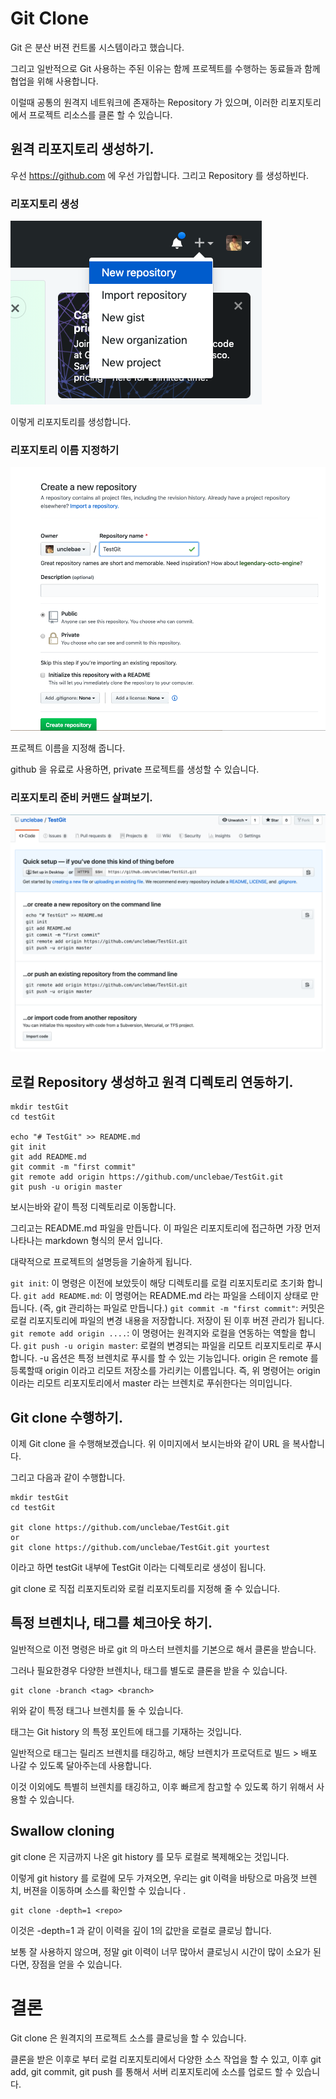 # Git Clone

Git 은 분산 버젼 컨트롤 시스템이라고 했습니다.

그리고 일반적으로 Git 사용하는 주된 이유는 함께 프로젝트를 수행하는 동료들과 함께 협업을 위해 사용합니다.

이럴때 공통의 원격지 네트워크에 존재하는 Repository 가 있으며, 이러한 리포지토리에서 프로젝트 리소스를 클론 할 수 있습니다.

## 원격 리포지토리 생성하기.

우선 https://github.com 에 우선 가입합니다. 그리고 Repository 를 생성하빈다.

### 리포지토리 생성

![create git repository](./imgs/create01.png "create git repository")

이렇게 리포지토리를 생성합니다.

### 리포지토리 이름 지정하기

![create_git_repository](./imgs/create02.png "enter a name")

프로젝트 이름을 지정해 줍니다.

github 을 유료로 사용하면, private 프로젝트를 생성할 수 있습니다.

### 리포지토리 준비 커맨드 살펴보기.

![view repsoitory info](./imgs/create03.png "view a repository")

## 로컬 Repository 생성하고 원격 디렉토리 연동하기.

```
mkdir testGit
cd testGit

echo "# TestGit" >> README.md
git init
git add README.md
git commit -m "first commit"
git remote add origin https://github.com/unclebae/TestGit.git
git push -u origin master
```

보시는바와 같이 특정 디렉토리로 이동합니다.

그리고는 README.md 파일을 만듭니다. 이 파일은 리포지토리에 접근하면 가장 먼저 나타나는 markdown 형식의 문서 입니다.

대략적으로 프로젝트의 설명등을 기술하게 됩니다.

`git init`: 이 명령은 이전에 보았듯이 해당 디렉토리를 로컬 리포지토리로 초기화 합니다.
`git add README.md`: 이 명령어는 README.md 라는 파일을 스테이지 상태로 만듭니다. (즉, git 관리하는 파일로 만듭니다.)
`git commit -m "first commit"`: 커밋은 로컬 리포지토리에 파일의 변경 내용을 저장합니다. 저장이 된 이후 버젼 관리가 됩니다.
`git remote add origin ....`: 이 명령어는 원격지와 로컬을 연동하는 역할을 합니다.
`git push -u origin master`: 로컬의 변경되는 파일을 리모트 리포지토리로 푸시합니다. -u 옵션은 특정 브렌치로 푸시를 할 수 있는 기능입니다. origin 은 remote 를 등록할때 origin 이라고 리모트 저장소를 가리키는 이름입니다.
즉, 위 명령어는 origin 이라는 리모트 리포지토리에서 master 라는 브렌치로 푸쉬한다는 의미입니다.

## Git clone 수행하기.

이제 Git clone 을 수행해보겠습니다.
위 이미지에서 보시는바와 같이 URL 을 복사합니다.

그리고 다음과 같이 수행합니다.

```
mkdir testGit
cd testGit

git clone https://github.com/unclebae/TestGit.git
or
git clone https://github.com/unclebae/TestGit.git yourtest
```

이라고 하면 testGit 내부에 TestGit 이라는 디렉토리로 생성이 됩니다.

git clone <url> <localDirectory> 로 직접 리포지토리와 로컬 리포지토리를 지정해 줄 수 있습니다.

## 특정 브렌치나, 태그를 체크아웃 하기.

일반적으로 이전 명령은 바로 git 의 마스터 브렌치를 기본으로 해서 클론을 받습니다.

그러나 필요한경우 다양한 브렌치나, 태그를 별도로 클론을 받을 수 있습니다.

```
git clone -branch <tag> <branch>
```

위와 같이 특정 태그나 브렌치를 둘 수 있습니다.

태그는 Git history 의 특정 포인트에 태그를 기재하는 것입니다.

일반적으로 태그는 릴리즈 브렌치를 태깅하고, 해당 브렌치가 프로덕트로 빌드 > 배포 나갈 수 있도록 달아주는데 사용합니다.

이것 이외에도 특별히 브렌치를 태깅하고, 이후 빠르게 참고할 수 있도록 하기 위해서 사용할 수 있습니다.

## Swallow cloning

git clone 은 지금까지 나온 git history 를 모두 로컬로 복제해오는 것입니다.

이렇게 git history 를 로컬에 모두 가져오면, 우리는 git 이력을 바탕으로 마음껏 브렌치, 버젼을 이동하며 소스를 확인할 수 있습니다 .

```
git clone -depth=1 <repo>
```

이것은 -depth=1 과 같이 이력을 깊이 1의 값만을 로컬로 클로닝 합니다.

보통 잘 사용하지 않으며, 정말 git 이력이 너무 많아서 클로닝시 시간이 많이 소요가 된다면, 장점을 얻을 수 있습니다.

# 결론

Git clone 은 원격지의 프로젝트 소스를 클로닝을 할 수 있습니다.

클론을 받은 이후로 부터 로컬 리포지토리에서 다양한 소스 작업을 할 수 있고, 이후 git add, git commit, git push 를 통해서 서버 리포지토리에 소스를 업로드 할 수 있습니다.
